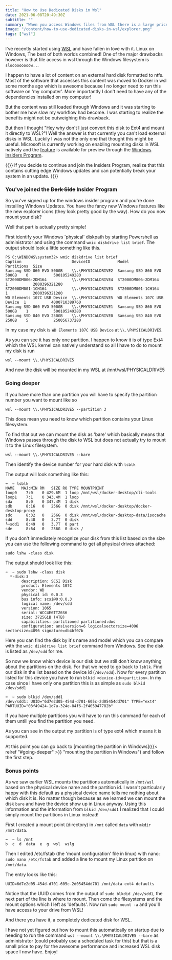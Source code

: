 ```yaml
---
title: "How to Use Dedicated Disks in Wsl"
date: 2021-06-08T20:49:30Z
subtitle: ""
summary: "When you access Windows files from WSL there is a large price to pay. But if you have important or a lot of data you use in WSL it can be a problem to only use the WSL root filesystem you get by default. It lives only in WSL (with an awkward way to access it from Windows) and to me feels like temporary storage you could lose at any time. Wouldn't it be great if you could use an external or extra hard disk in WSL while not having to pay the price? Well, now you can!"
image: "/content/how-to-use-dedicated-disks-in-wsl/explorer.png"
tags: ["wsl"]
---
```

I've recently started using [WSL](https://docs.microsoft.com/en-us/windows/wsl/about) and have fallen in love with it. 
Linux on Windows, The best of both worlds combined!
One of the major drawbacks however is that file access in wsl through the Windows filesystem is `slooooooooow..`.

I happen to have a lot of content on an external hard disk formatted to ntfs. 
Most of the software that accesses this content was moved to Docker in wsl some months ago which is awesome because I no longer need to run this software on 'my computer'. 
More importantly I don't need to have any of the dependencies installed on my computer!

But the content was still loaded through Windows and it was starting to bother me how slow my workflow had become. 
I was starting to realize the benefits might not be outweighing this drawback.

But then I thought "Hey why don't I just convert this disk to Ext4 and mount it directly to WSL?"! 
Well the answer is that currently you can't load external disks in WSL. 
Luckily I was not the only one that thought this might be useful. 
Microsoft is currently working on enabling mounting disks in WSL natively and the [feature](https://docs.microsoft.com/en-us/windows/wsl/wsl2-mount-disk) is available for preview through the [Windows Insiders Program](https://insider.windows.com/en-us/).  

{{<notice warning>}}
If you decide to continue and join the Insiders Program, realize that this contains cutting edge Windows updates and can potentially break your system in an update.
{{</notice>}}

### You've joined the ~~Dark Side~~ Insider Program  

So you've signed up for the windows insider program and you're done installing Windows Updates. You have the fancy new Windows features like the new explorer icons (they look pretty good by the way). How do you now mount your disk?

Well that part is actually pretty simple!

First identify your Windows 'physical' diskpath by starting Powershell as administrator and using the command `wmic diskdrive list brief`. The output should look a little something like this.

```
PS C:\WINDOWS\system32> wmic diskdrive list brief
Caption                      DeviceID            Model                        Partitions  Size
Samsung SSD 860 EVO 500GB    \\.\PHYSICALDRIVE2  Samsung SSD 860 EVO 500GB    0           500105249280
ST2000DM006-2DM164           \\.\PHYSICALDRIVE4  ST2000DM006-2DM164           1           2000396321280
ST2000DM001-1CH164           \\.\PHYSICALDRIVE3  ST2000DM001-1CH164           1           2000396321280
WD Elements 107C USB Device  \\.\PHYSICALDRIVE5  WD Elements 107C USB Device  1           4000710389760
Samsung SSD 860 EVO 500GB    \\.\PHYSICALDRIVE1  Samsung SSD 860 EVO 500GB    1           500105249280
Samsung SSD 840 EVO 250GB    \\.\PHYSICALDRIVE0  Samsung SSD 840 EVO 250GB    5           250056737280
```

In my case my disk is `WD Elements 107C USB Device` at `\\.\PHYSICALDRIVE5`.

As you can see it has only one partition. I happen to know it is of type Ext4 which the WSL kernel can natively understand so all I have to do to mount my disk is run 

```pwsh
wsl --mount \\.\PHYSICALDRIVE5
```

And now the disk will be mounted in my WSL at /mnt/wsl/PHYSICALDRIVE5

### Going deeper

If you have more than one partition you will have to specify the partition number you want to mount like so

```pwsh
wsl --mount \\.\PHYSICALDRIVE5 --partition 3
```

This does mean you need to know which partition contains your Linux filesystem.  

To find that out we can mount the disk as 'bare' which basically means that Windows passes through the disk to WSL but does not actually try to mount it to the Linux filesystem.

```pwsh
wsl --mount \\.\PHYSICALDRIVE5 --bare
```

Then identify the device number for your hard disk with `lsblk`

The output will look something like this:

```
➜  ~ lsblk
NAME   MAJ:MIN RM   SIZE RO TYPE MOUNTPOINT
loop0    7:0    0 429.6M  1 loop /mnt/wsl/docker-desktop/cli-tools
loop1    7:1    0 343.4M  1 loop
sda      8:0    0 347.4M  1 disk
sdb      8:16   0   256G  0 disk /mnt/wsl/docker-desktop/docker-desktop-proxy
sdc      8:32   0   256G  0 disk /mnt/wsl/docker-desktop-data/isocache
sdd      8:48   0   3.7T  0 disk
└─sdd1   8:49   0   3.7T  0 part 
sde      8:64   0   256G  0 disk /
```

If you don't immediately recognize your disk from this list based on the size you can use the following command to get all physical drives attached:

`sudo lshw -class disk`

The output should look like this:

```
➜  ~ sudo lshw -class disk
  *-disk:3
       description: SCSI Disk
       product: Elements 107C
       vendor: WD
       physical id: 0.0.3
       bus info: scsi@0:0.0.3
       logical name: /dev/sdd
       version: 1065
       serial: WCC4E6TTZ6S6
       size: 3725GiB (4TB)
       capabilities: partitioned partitioned:dos
       configuration: ansiversion=6 logicalsectorsize=4096 sectorsize=4096 signature=db4bf07b
```

Here you can find the disk by it's name and model which you can compare with the `wmic diskdrive list brief` command from Windows. See the disk is listed as `/dev/sdd` for me.

So now we know which device is our disk but we still don't know anything about the partitions on the disk. For that we need  to go back to `lsblk`. Find our disk in the list based on the device id (`/dev/sdd`). Now for every partition listed for this device you have to run `blkid <device-id><partition>`. In my case since I have only one partition this is as simple as `sudo blkid /dev/sdd1`

```
➜  ~ sudo blkid /dev/sdd1
/dev/sdd1: UUID="6d7e2d05-454d-d701-605c-2d05454dd701" TYPE="ext4" PARTUUID="03f49424-1d7a-324e-84f6-2f405947782b"
```

If you have multiple partitions you will have to run this command for each of them untill you find the partition you need.

As you can see in the output my partition is of type ext4 which means it is supported.

At this point you can go back to [mounting the partition in Windows]({{< relref "#going-deeper" >}} "mounting the partition in Windows") and follow the first step.

### Bonus points

As we saw earlier WSL mounts the partitions automatically in `/mnt/wsl` based on the physical device name and the partition id. I wasn't particularly happy with this default as a physical device name tells me nothing about which disk it is. No matter though because as we learned we can mount the disk `bare` and have the device show up in Linux anyway. Using this information and the information from `blkid /dev/sdd1` I realized that I could simply mount the partitions in Linux instead!

First I created a mount point (directory) in `/mnt` called `data` with `mkdir /mnt/data`.

```
➜  ~ ls /mnt
b  c  d  data  e  g  wsl  wslg
```

Then I edited /etc/fstab (the 'mount configuration' file in linux) with nano: `sudo nano /etc/fstab` and added a line to mount my Linux partition on `/mnt/data`.

The entry looks like this:

`UUID=6d7e2d05-454d-d701-605c-2d05454dd701 /mnt/data ext4 defaults`

Notice that the UUID comes from the output of `sudo blkdid /dev/sdd1`, the next part of the line is where to mount. Then come the filesystems and the mount options which I left as 'defaults'. Now run `sudo mount -a` and you'll have access to your drive from WSL!

And there you have it, a completely dedicated disk for WSL.

I have not yet figured out how to mount this automatically on startup due to needing to run the command `wsl --mount \\.\PHYSICALDRIVE5 --bare` as administrator (could probably use a scheduled task for this) but that is a small price to pay for the awesome performance and increased WSL disk space I now have. Enjoy!
